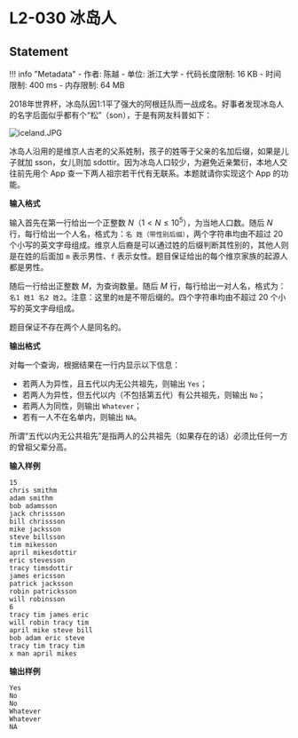 
# L2-030 冰岛人

## Statement

!!! info "Metadata"
    - 作者: 陈越
    - 单位: 浙江大学
    - 代码长度限制: 16 KB
    - 时间限制: 400 ms
    - 内存限制: 64 MB

2018年世界杯，冰岛队因1:1平了强大的阿根廷队而一战成名。好事者发现冰岛人的名字后面似乎都有个“松”（son），于是有网友科普如下：


![iceland.JPG](~/73226e55-2588-4d45-b049-a6e72de90872.JPG)


冰岛人沿用的是维京人古老的父系姓制，孩子的姓等于父亲的名加后缀，如果是儿子就加 sson，女儿则加 sdottir。因为冰岛人口较少，为避免近亲繁衍，本地人交往前先用个 App 查一下两人祖宗若干代有无联系。本题就请你实现这个 App 的功能。

**输入格式**

输入首先在第一行给出一个正整数 $N$（$1 < N \le 10^5$），为当地人口数。随后 $N$ 行，每行给出一个人名，格式为：`名 姓（带性别后缀）`，两个字符串均由不超过 20 个小写的英文字母组成。维京人后裔是可以通过姓的后缀判断其性别的，其他人则是在姓的后面加 `m` 表示男性、`f` 表示女性。题目保证给出的每个维京家族的起源人都是男性。

随后一行给出正整数 $M$，为查询数量。随后 $M$ 行，每行给出一对人名，格式为：`名1 姓1 名2 姓2`。注意：这里的`姓`是不带后缀的。四个字符串均由不超过 20 个小写的英文字母组成。

题目保证不存在两个人是同名的。

**输出格式**

对每一个查询，根据结果在一行内显示以下信息：

- 若两人为异性，且五代以内无公共祖先，则输出 `Yes`；
- 若两人为异性，但五代以内（不包括第五代）有公共祖先，则输出 `No`；
- 若两人为同性，则输出 `Whatever`；
- 若有一人不在名单内，则输出 `NA`。

所谓“五代以内无公共祖先”是指两人的公共祖先（如果存在的话）必须比任何一方的曾祖父辈分高。

**输入样例**
```plaintext
15
chris smithm
adam smithm
bob adamsson
jack chrissson
bill chrissson
mike jacksson
steve billsson
tim mikesson
april mikesdottir
eric stevesson
tracy timsdottir
james ericsson
patrick jacksson
robin patricksson
will robinsson
6
tracy tim james eric
will robin tracy tim
april mike steve bill
bob adam eric steve
tracy tim tracy tim
x man april mikes
```

**输出样例**
```plaintext
Yes
No
No
Whatever
Whatever
NA
```

